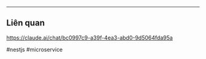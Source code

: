 




---

## Liên quan

https://claude.ai/chat/bc0997c9-a39f-4ea3-abd0-9d5064fda95a

#nestjs #microservice
